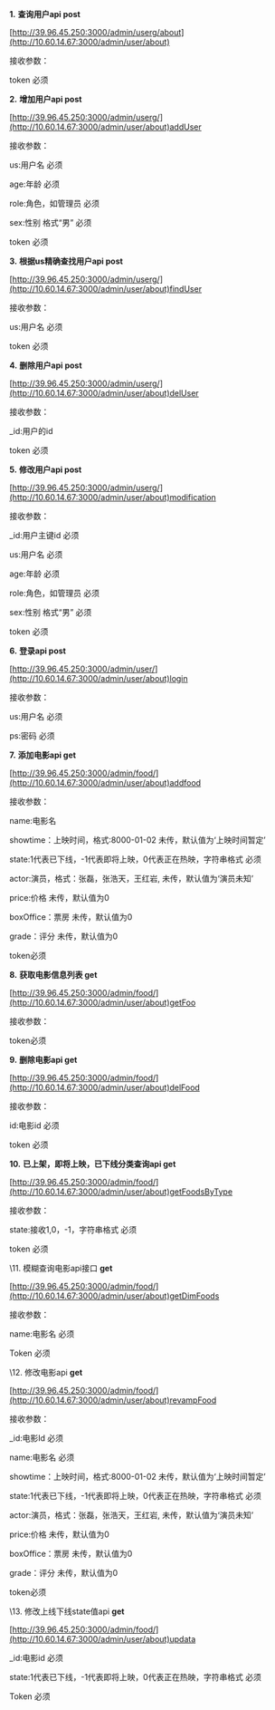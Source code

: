 **1.** **查询用户api post**

[http://39.96.45.250:3000/admin/userg/about](http://10.60.14.67:3000/admin/user/about)

接收参数：

token 必须

**2.** **增加用户api post**

[http://39.96.45.250:3000/admin/userg/](http://10.60.14.67:3000/admin/user/about)addUser

接收参数：

us:用户名 必须

age:年龄 必须

role:角色，如管理员 必须

sex:性别 格式“男” 必须

token 必须

**3.** **根据us精确查找用户api post**

[http://39.96.45.250:3000/admin/userg/](http://10.60.14.67:3000/admin/user/about)findUser

接收参数：

us:用户名 必须

token 必须

**4.** **删除用户api post**

[http://39.96.45.250:3000/admin/userg/](http://10.60.14.67:3000/admin/user/about)delUser

接收参数：

_id:用户的id

token 必须

**5.** **修改用户api post**

[http://39.96.45.250:3000/admin/userg/](http://10.60.14.67:3000/admin/user/about)modification

接收参数：

_id:用户主键id 必须

us:用户名 必须

age:年龄 必须

role:角色，如管理员 必须

sex:性别 格式“男” 必须

token 必须

**6.** **登录api post**

[http://39.96.45.250:3000/admin/user/](http://10.60.14.67:3000/admin/user/about)login

接收参数：

us:用户名 必须

ps:密码 必须

**7.** **添加电影api get**

[http://39.96.45.250:3000/admin/food/](http://10.60.14.67:3000/admin/user/about)addfood

接收参数：

name:电影名

showtime：上映时间，格式:8000-01-02 未传，默认值为‘上映时间暂定’

state:1代表已下线，-1代表即将上映，0代表正在热映，字符串格式 必须

actor:演员，格式：张磊，张浩天，王红岩, 未传，默认值为‘演员未知’

price:价格 未传，默认值为0

boxOffice：票房 未传，默认值为0

grade：评分 未传，默认值为0

token必须

**8.** **获取电影信息列表 get**

[http://39.96.45.250:3000/admin/food/](http://10.60.14.67:3000/admin/user/about)getFoo

接收参数：

token必须

**9.** **删除电影api get**

[http://39.96.45.250:3000/admin/food/](http://10.60.14.67:3000/admin/user/about)delFood

接收参数：

id:电影id 必须

token 必须

**10.** **已上架，即将上映，已下线分类查询api get**

[http://39.96.45.250:3000/admin/food/](http://10.60.14.67:3000/admin/user/about)getFoodsByType

接收参数：

state:接收1,0，-1，字符串格式 必须

token 必须

\11. 模糊查询电影api接口 **get**

[http://39.96.45.250:3000/admin/food/](http://10.60.14.67:3000/admin/user/about)getDimFoods

接收参数：

name:电影名 必须

Token 必须

\12. 修改电影api **get**

[http://39.96.45.250:3000/admin/food/](http://10.60.14.67:3000/admin/user/about)revampFood

接收参数：

_id:电影Id 必须

name:电影名 必须

showtime：上映时间，格式:8000-01-02 未传，默认值为‘上映时间暂定’

state:1代表已下线，-1代表即将上映，0代表正在热映，字符串格式 必须

actor:演员，格式：张磊，张浩天，王红岩, 未传，默认值为‘演员未知’

price:价格 未传，默认值为0

boxOffice：票房 未传，默认值为0

grade：评分 未传，默认值为0

token必须

\13. 修改上线下线state值api **get**

[http://39.96.45.250:3000/admin/food/](http://10.60.14.67:3000/admin/user/about)updata

_id:电影id 必须

state:1代表已下线，-1代表即将上映，0代表正在热映，字符串格式 必须

Token 必须

 

 